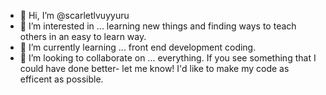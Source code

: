 - 👋 Hi, I’m @scarletlvuyyuru
- 👀 I’m interested in ... learning new things and finding ways to teach others in an easy to learn way. 
- 🌱 I’m currently learning ... front end development coding. 
- 💞️ I’m looking to collaborate on ... everything. If you see something that I could have done better- let me know! I'd like to make my code as efficent as possible. 


<!---
scarletlvuyyuru/scarletlvuyyuru is a ✨ special ✨ repository because its `README.md` (this file) appears on your GitHub profile.
You can click the Preview link to take a look at your changes.
--->
